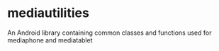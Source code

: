 mediautilities
==============

An Android library containing common classes and functions used for mediaphone and mediatablet